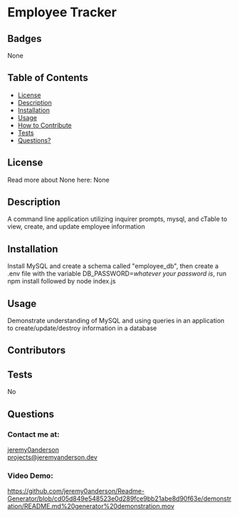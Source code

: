 # Employee Tracker 
  ## Badges
  None
  ## Table of Contents
  * [License](#license)
  * [Description](#description)
  * [Installation](#installation)
  * [Usage](#usage)
  * [How to Contribute](#how-to-contribute)
  * [Tests](#tests)
  * [Questions?](#questions)
  ## License
  Read more about None here: None
  ## Description
  A command line application utilizing inquirer prompts, mysql, and cTable to view, create, and update employee information
  ## Installation
  Install MySQL and create a schema called "employee_db", then create a .env file with the variable DB_PASSWORD=*whatever your password is*, run npm install followed by node index.js
  ## Usage
  Demonstrate understanding of MySQL and using queries in an application to create/update/destroy information in a database
  ## Contributors 
  
  ## Tests
  No
  ## Questions
  ### Contact me at: 
  [jeremy0anderson](https://github.com/jeremy0anderson)  
  projects@jeremyanderson.dev
  ### Video Demo: 
  https://github.com/jeremy0anderson/Readme-Generator/blob/cd05d849e548523e0d289fce9bb21abe8d90f63e/demonstration/README.md%20generator%20demonstration.mov
